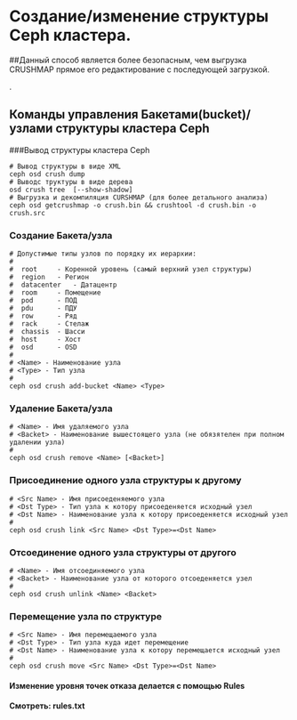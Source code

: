 
#  Создание/изменение  структуры Ceph кластера.

##Данный способ является более безопасным, чем выгрузка CRUSHMAP прямое его редактирование с последующей загрузкой.

.
## Команды  управления Бакетами(bucket)/узлами структуры кластера Ceph


###Вывод структуры кластера Ceph

	# Вывод структуры в виде XML
	ceph osd crush dump
	# Выводс труктуры в виде дерева 
	osd crush tree	[--show-shadow]												
	# Выгрузка и декомпиляция CURSHMAP (для более детального анализа)
	ceph osd getcrushmap -o crush.bin && crushtool -d crush.bin -o crush.src		

### Создание Бакета/узла
	# Допустимые типы узлов по порядку их иерархии:
	#
	#  root 	- Коренной уровень (самый верхний узел структуры)
	#  region	- Регион
	#  datacenter	- Датацентр
	#  room		- Помещение
	#  pod		- ПОД
	#  pdu		- ПДУ
	#  row		- Ряд
	#  rack		- Стелаж
	#  chassis	- Шасси
	#  host		- Хост
	#  osd		- OSD
	#
	# <Name> - Наименование узла
	# <Type> - Тип узла
	# 
	ceph osd crush add-bucket <Name> <Type>

### Удаление Бакета/узла
	# <Name> - Имя удаляемого узла
	# <Backet> - Наименование вышестоящего узла (не обязятелен при полном удалении узла)
	#
	ceph osd crush remove <Name> [<Backet>]

### Присоединение  одного узла структуры к другому
 
	# <Src Name> - Имя присоеденяемого узла
	# <Dst Type> - Тип узла к котору присоеденяется исходный узел
	# <Dst Name> - Наименование узла к котору присоеденяется исходный узел
	#
	ceph osd crush link <Src Name> <Dst Type>=<Dst Name>

### Отсоединение  одного узла структуры от другого
	# <Name> - Имя отсоединяемого узла
	# <Backet> - Наименование узла от которого отсоеденяется узел
	#
	ceph osd crush unlink <Name> <Backet>


### Перемещение узла по структуре
	# <Src Name> - Имя перемещаемого узла
	# <Dst Type> - Тип узла куда идет перемещение
	# <Dst Name> - Наименование узла к котору перемещается исходный узел
	#
	ceph osd crush move <Src Name> <Dst Type>=<Dst Name>


####  Изменение уровня точек отказа делается с помощью Rules 
#### Смотреть: rules.txt
